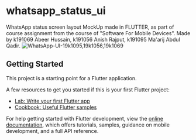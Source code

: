 # whatsapp_status_ui

WhatsApp status screen layout MockUp made in FLUTTER, as part of course assignment from the course of "Software For Mobile Devices".
Made by k191069 Abeer Hussain, k191056 Anish Rajput, k191095 Ma'arij Abdul Qadir.
![WhatsApp-UI-19k1095,19k1056,19k1069](https://user-images.githubusercontent.com/106697920/227594413-01fa8580-eba0-4b39-ab86-93505e97453f.png)


## Getting Started

This project is a starting point for a Flutter application.

A few resources to get you started if this is your first Flutter project:

- [Lab: Write your first Flutter app](https://docs.flutter.dev/get-started/codelab)
- [Cookbook: Useful Flutter samples](https://docs.flutter.dev/cookbook)

For help getting started with Flutter development, view the
[online documentation](https://docs.flutter.dev/), which offers tutorials,
samples, guidance on mobile development, and a full API reference.
